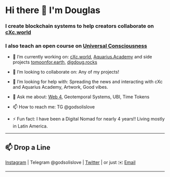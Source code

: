 # Hi there 👋 I'm Douglas

### I create blockchain systems to help creators collaborate on [cXc.world](https://music.cxc.world)

### I also teach an open course on [Universal Consciousness](https://aquarius.academy/learn/universal-consciousness-densities-dimensions-matrices-grids/)



- 🔭 I’m currently working on: [cXc.world](https://music.cxc.world), [Aquarius.Academy](https://aquarius.academy/) and side projects [tomoonfor.earth](https://tomoonfor.earth), [digdoug.rocks](https://digdoug.rocks)
- 👯 I’m looking to collaborate on: Any of my projects! 
- 🤔 I’m looking for help with: Spreading the news and interacting with cXc and Aquarius Academy, Artwork, Good vibes.
- 💬 Ask me about: [Web 4](https://github.com/dougbutner/web-4), Geotemporal Systems, UBI, Time Tokens
- 📫 How to reach me: TG @godsolislove

- ⚡ Fun fact: I have been a Digital Nomad for nearly 4 years!! Living mostly in Latin America.

___   

## 📫 Drop a Line

 [Instagram](https://instagram.com/iammonlove) | Telegram @godsolislove | [Twitter](https://twitter.com/dougbutner) | or just ✉️ [Email](mailto:douglas@cxc.world) 

___  
